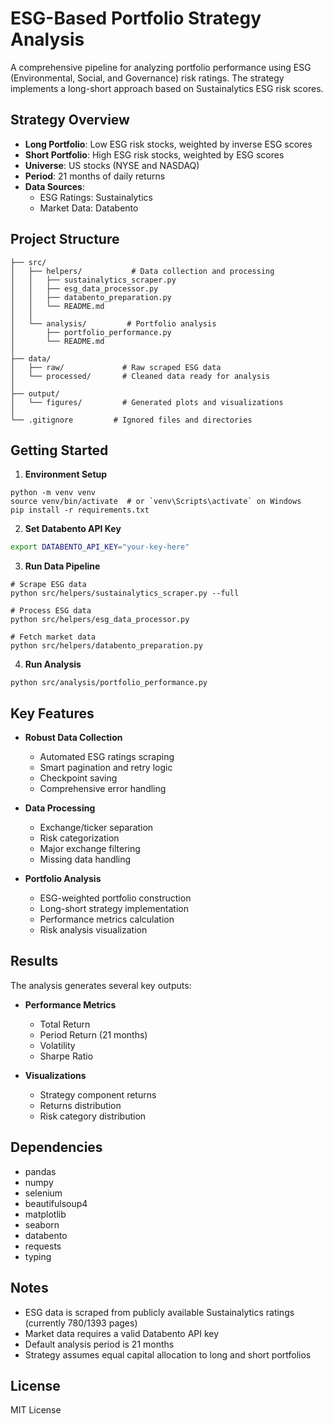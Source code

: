 # ESG-Based Portfolio Strategy Analysis

A comprehensive pipeline for analyzing portfolio performance using ESG (Environmental, Social, and Governance) risk ratings. The strategy implements a long-short approach based on Sustainalytics ESG risk scores.

## Strategy Overview

- **Long Portfolio**: Low ESG risk stocks, weighted by inverse ESG scores
- **Short Portfolio**: High ESG risk stocks, weighted by ESG scores
- **Universe**: US stocks (NYSE and NASDAQ)
- **Period**: 21 months of daily returns
- **Data Sources**: 
  - ESG Ratings: Sustainalytics
  - Market Data: Databento

## Project Structure

```
├── src/
│   ├── helpers/           # Data collection and processing
│   │   ├── sustainalytics_scraper.py
│   │   ├── esg_data_processor.py
│   │   ├── databento_preparation.py
│   │   └── README.md
│   │
│   └── analysis/         # Portfolio analysis
│       ├── portfolio_performance.py
│       └── README.md
│
├── data/
│   ├── raw/             # Raw scraped ESG data
│   └── processed/       # Cleaned data ready for analysis
│
├── output/
│   └── figures/         # Generated plots and visualizations
│
└── .gitignore         # Ignored files and directories
```

## Getting Started

1. **Environment Setup**
```
python -m venv venv
source venv/bin/activate  # or `venv\Scripts\activate` on Windows
pip install -r requirements.txt
```

2. **Set Databento API Key**
```bash
export DATABENTO_API_KEY="your-key-here"
```

3. **Run Data Pipeline**
```
# Scrape ESG data
python src/helpers/sustainalytics_scraper.py --full

# Process ESG data
python src/helpers/esg_data_processor.py

# Fetch market data
python src/helpers/databento_preparation.py
```

4. **Run Analysis**
```
python src/analysis/portfolio_performance.py
```

## Key Features

- **Robust Data Collection**
  - Automated ESG ratings scraping
  - Smart pagination and retry logic
  - Checkpoint saving
  - Comprehensive error handling

- **Data Processing**
  - Exchange/ticker separation
  - Risk categorization
  - Major exchange filtering
  - Missing data handling

- **Portfolio Analysis**
  - ESG-weighted portfolio construction
  - Long-short strategy implementation
  - Performance metrics calculation
  - Risk analysis visualization

## Results

The analysis generates several key outputs:

- **Performance Metrics**
  - Total Return
  - Period Return (21 months)
  - Volatility
  - Sharpe Ratio

- **Visualizations**
  - Strategy component returns
  - Returns distribution
  - Risk category distribution

## Dependencies

- pandas
- numpy
- selenium
- beautifulsoup4
- matplotlib
- seaborn
- databento
- requests
- typing

## Notes

- ESG data is scraped from publicly available Sustainalytics ratings (currently 780/1393 pages)
- Market data requires a valid Databento API key
- Default analysis period is 21 months
- Strategy assumes equal capital allocation to long and short portfolios

## License

MIT License